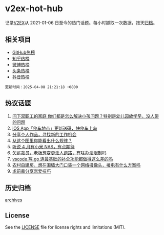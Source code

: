 # v2ex-hot-hub

 记录[V2EX](https://www.v2ex.com/)从 2021-01-06 日至今的热门话题。每小时抓取一次数据，按天[归档](archives)。
 
 ## 相关项目

- [GitHub热榜](https://github.com/snaildev/github-hot-hub)
- [知乎热榜](https://github.com/snaildev/zhihu-hot-hub)
- [微博热榜](https://github.com/snaildev/weibo-hot-hub)
- [头条热榜](https://github.com/snaildev/toutiao-hot-hub)
- [抖音热榜](https://github.com/snaildev/douyin-hot-hub)


 `更新时间：2025-04-08 21:21:18 +0800`

## 热议话题

1. [问下双职工的家庭 你们都是怎么解决小孩问题？特别是幼儿园放学早，没人带的问题](https://www.v2ex.com/t/1123957)
1. [iOS App「停车地点」更新送码，快停车上岛](https://www.v2ex.com/t/1123854)
1. [分享个人作品，寻找新的工作机会](https://www.v2ex.com/t/1123850)
1. [从这个图里你能看出什么规律？](https://www.v2ex.com/t/1123869)
1. [听说 4 月有小米 NAS，有点期待](https://www.v2ex.com/t/1123853)
1. [欠薪裁员，老板想变更法人跑路，有啥办法限制吗](https://www.v2ex.com/t/1123886)
1. [vscode 写 go 连最基础的补全功能都做得这么差的吗](https://www.v2ex.com/t/1123995)
1. [农村自建房，想在围墙大门口装一个网络摄像头，接电有什么方案吗](https://www.v2ex.com/t/1123903)
1. [求前辈分享恋爱技巧](https://www.v2ex.com/t/1123972)

## 历史归档

[archives](archives)

## License

See the [LICENSE](LICENSE) file for license rights and limitations (MIT).
